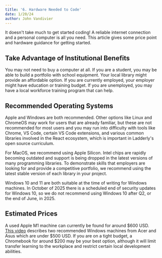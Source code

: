```yaml
---
title: '6. Hardware Needed to Code'
date: 1/20/24
author: John Vandivier
---
```


It doesn't take much to get started coding! A reliable internet connection and a personal computer is all you need. This article gives some price point and hardware guidance for getting started.

## Take Advantage of Institutional Benefits

You may not need to buy a computer at all. If you are a student, you may be able to build a portfolio with school equipment. Your local library might provide an affordable option. If you are currently employed, your employer might have education or training budget. If you are unemployed, you may have a local workforce training program that can help.

## Recommended Operating Systems

Apple and Windows are both recommended. Other options like Linux and ChromeOS may work for users that are already familiar, but these are not recommended for most users and you may run into difficulty with tools like Chrome, VS Code, certain VS Code extensions, and various common libraries involved in the React ecosystem, which is important in Ladderly's open source curriculum.

For MacOS, we recommend using Apple Silicon. Intel chips are rapidly becoming outdated and support is being dropped in the latest versions of many programming libraries. To demonstrate skills that employers are looking for and provide a competitive portfolio, we recommend using the latest stable version of each library in your project.

Windows 10 and 11 are both suitable at the time of writing for Windows machines. In October of 2025 there is a scheduled end of security updates for Windows 10, so we do not recommend using Windows 10 after Q2, or the end of June, in 2025.

## Estimated Prices

A used Apple M1 machine can currently be found for around $600 USD. [This video](https://www.youtube.com/watch?v=hyw9qlhCT7g&list=PL4hsXTgWARMzFezKkj7vGJKmtX0ugC49t&index=4&t=46s) describes two recommended Windows machines from Acer and Asus which are under $500 USD. If you are on a tight budget, a Chromebook for around $200 may be your best option, although it will limit transfer learning to the workplace and restrict certain local development abilities.
